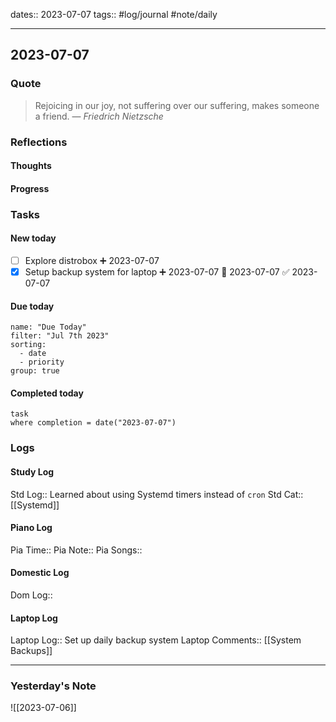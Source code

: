 dates:: 2023-07-07
tags:: #log/journal #note/daily 

---
## 2023-07-07

### Quote

> Rejoicing in our joy, not suffering over our suffering, makes someone a friend.
> — <cite>Friedrich Nietzsche</cite>


### Reflections

#### Thoughts

#### Progress

### Tasks

#### New today

- [ ] Explore distrobox ➕ 2023-07-07
- [x] Setup backup system for laptop ➕ 2023-07-07 🛫 2023-07-07 ✅ 2023-07-07

#### Due today

```todoist
name: "Due Today"
filter: "Jul 7th 2023"
sorting: 
  - date
  - priority
group: true
```

#### Completed today

```dataview
task
where completion = date("2023-07-07")
```


### Logs

#### Study Log
Std Log:: Learned about using Systemd timers instead of `cron`
Std Cat:: [[Systemd]]

#### Piano Log

Pia Time:: 
Pia Note:: 
Pia Songs:: 

#### Domestic Log

Dom Log:: 

#### Laptop Log

Laptop Log:: Set up daily backup system
Laptop Comments:: [[System Backups]]


---
### Yesterday's Note

![[2023-07-06]]


